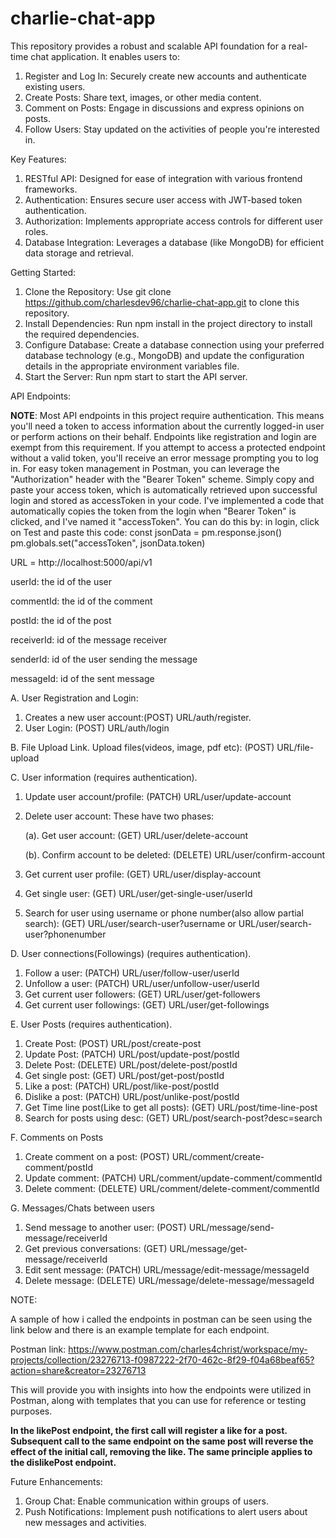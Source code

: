 # charlie-chat-app

This repository provides a robust and scalable API foundation for a real-time chat application. It enables users to:

1. Register and Log In: Securely create new accounts and authenticate existing users.
2. Create Posts: Share text, images, or other media content.
3. Comment on Posts: Engage in discussions and express opinions on posts.
4. Follow Users: Stay updated on the activities of people you're interested in.
   
Key Features:

1. RESTful API: Designed for ease of integration with various frontend frameworks.
2. Authentication: Ensures secure user access with JWT-based token authentication.
3. Authorization: Implements appropriate access controls for different user roles.
4. Database Integration: Leverages a database (like MongoDB) for efficient data storage and retrieval.

Getting Started:

1. Clone the Repository: Use git clone https://github.com/charlesdev96/charlie-chat-app.git to clone this repository.
2. Install Dependencies: Run npm install in the project directory to install the required dependencies.
3. Configure Database: Create a database connection using your preferred database technology (e.g., MongoDB) and update the configuration details in the appropriate environment variables file.
4. Start the Server: Run npm start to start the API server.
   
API Endpoints:

**NOTE**: Most API endpoints in this project require authentication. This means you'll need a token to access information about the currently logged-in user or perform actions on their behalf. Endpoints like registration and login are exempt from this requirement.
If you attempt to access a protected endpoint without a valid token, you'll receive an error message prompting you to log in. For easy token management in Postman, you can leverage the "Authorization" header with the "Bearer Token" scheme. Simply copy and paste your access token, which is automatically retrieved upon successful login and stored as accessToken in your code.
I've implemented a code that automatically copies the token from the login when "Bearer Token" is clicked, and I've named it "accessToken". You can do this by:
in login, click on Test and paste this code:
const jsonData = pm.response.json()
pm.globals.set("accessToken", jsonData.token)

URL = http://localhost:5000/api/v1

userId: the id of the user

commentId: the id of the comment

postId: the id of the post

receiverId: id of the message receiver

senderId: id of the user sending the message

messageId: id of the sent message


A. User Registration and Login:
  1. Creates a new user account:(POST) URL/auth/register.
  2. User Login: (POST) URL/auth/login

B. File Upload Link.
  Upload files(videos, image, pdf etc): (POST) URL/file-upload

C. User information (requires authentication).
  1. Update user account/profile: (PATCH) URL/user/update-account
  2. Delete user account: These have two phases:

     (a). Get user account: (GET) URL/user/delete-account
     
     (b). Confirm account to be deleted: (DELETE) URL/user/confirm-account
  3. Get current user profile: (GET) URL/user/display-account
  4. Get single user: (GET) URL/user/get-single-user/userId
  5. Search for user using username or phone number(also allow partial search): (GET) URL/user/search-user?username or URL/user/search-user?phonenumber

D. User connections(Followings) (requires authentication).
  1. Follow a user: (PATCH) URL/user/follow-user/userId
  2. Unfollow a user: (PATCH) URL/user/unfollow-user/userId
  3. Get current user followers: (GET) URL/user/get-followers
  4. Get current user followings: (GET) URL/user/get-followings

E. User Posts (requires authentication).
  1. Create Post: (POST) URL/post/create-post
  2. Update Post: (PATCH) URL/post/update-post/postId
  3. Delete Post: (DELETE) URL/post/delete-post/postId
  4. Get single post: (GET) URL/post/get-post/postId
  5. Like a post: (PATCH) URL/post/like-post/postId
  6. Dislike a post: (PATCH) URL/post/unlike-post/postId
  7. Get Time line post(Like to get all posts): (GET) URL/post/time-line-post
  8. Search for posts using desc: (GET) URL/post/search-post?desc=search

F. Comments on Posts
  1. Create comment on a post: (POST) URL/comment/create-comment/postId
  2. Update comment: (PATCH) URL/comment/update-comment/commentId
  3. Delete comment: (DELETE) URL/comment/delete-comment/commentId

G. Messages/Chats between users
   1. Send message to another user: (POST) URL/message/send-message/receiverId
   2. Get previous conversations: (GET) URL/message/get-message/receiverId
   3. Edit sent message: (PATCH) URL/message/edit-message/messageId
   4. Delete message: (DELETE) URL/message/delete-message/messageId

NOTE:

A sample of how i called the endpoints in postman can be seen using the link below and there is an example template for each endpoint.

Postman link: https://www.postman.com/charles4christ/workspace/my-projects/collection/23276713-f0987222-2f70-462c-8f29-f04a68beaf65?action=share&creator=23276713

This will provide you with insights into how the endpoints were utilized in Postman, along with templates that you can use for reference or testing purposes.

**In the likePost endpoint, the first call will register a like for a post. Subsequent call to the same endpoint on the same post will reverse the effect of the initial call, removing the like. The same principle applies to the dislikePost endpoint.**

Future Enhancements:

1. Group Chat: Enable communication within groups of users.
2. Push Notifications: Implement push notifications to alert users about new messages and activities.
